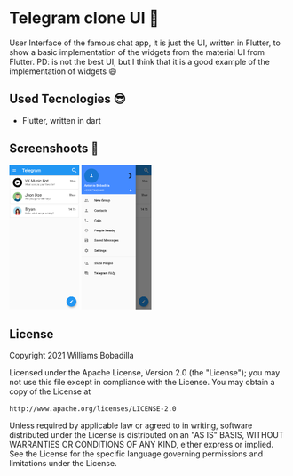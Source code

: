 # Telegram clone UI :rocket:

User Interface of the famous chat app, it is just the UI, written in Flutter, to show a basic implementation of the widgets from the material UI from Flutter.
PD: is not the best UI, but I think that it is a good example of the implementation of widgets :smile:

## Used Tecnologies :sunglasses:

- Flutter, written in dart

## Screenshoots :iphone:

<p float="left">
<img src="https://github.com/WilliBobadilla/telegramCloneUI/blob/master/screenshots/1.png"  width="25%" height="35%" />
<img src="https://github.com/WilliBobadilla/telegramCloneUI/blob/master/screenshots/2.png"  width="25%" height="35%" />
</p>

## License

Copyright 2021 Williams Bobadilla

Licensed under the Apache License, Version 2.0 (the "License");
you may not use this file except in compliance with the License.
You may obtain a copy of the License at

    http://www.apache.org/licenses/LICENSE-2.0

Unless required by applicable law or agreed to in writing, software
distributed under the License is distributed on an "AS IS" BASIS,
WITHOUT WARRANTIES OR CONDITIONS OF ANY KIND, either express or implied.
See the License for the specific language governing permissions and
limitations under the License.
